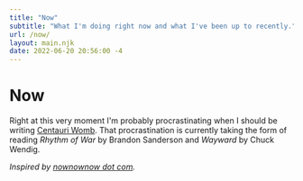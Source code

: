 ```yaml
---
title: "Now"
subtitle: "What I'm doing right now and what I've been up to recently."
url: /now/
layout: main.njk
date: 2022-06-20 20:56:00 -4
---
```


# Now

Right at this very moment I'm probably procrastinating when I should be writing [Centauri Womb](/projects/centauri-womb). That procrastination is currently taking the form of reading *Rhythm of War* by Brandon Sanderson and *Wayward* by Chuck Wendig.

*Inspired by [nownownow dot com](https://nownownow.com/about).*
